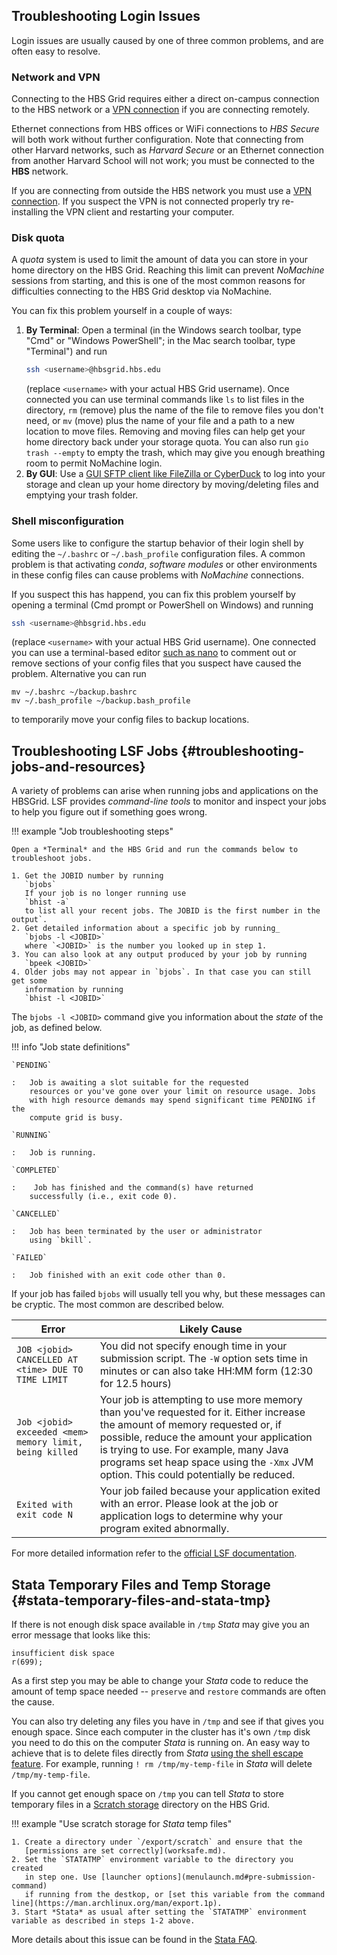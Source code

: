 ## Troubleshooting Login Issues

Login issues are usually caused by one of three common problems, and are often easy to resolve.

### Network and VPN

Connecting to the HBS Grid requires either a direct on-campus connection to the
HBS network or a 
[VPN connection](https://www.hbs.edu/research-computing-services/Shared%20Documents/Grid/two-step_vpn_qrg_updated_pdf_1.pdf) 
if you are connecting remotely. 

Ethernet connections from HBS offices or WiFi connections to *HBS Secure* 
will both work without further configuration. Note that connecting from other Harvard 
networks, such as *Harvard Secure* or an Ethernet  connection from another Harvard School 
will not work; you must be connected to the **HBS** network.

If you are connecting from outside the HBS network you must use a
[VPN connection](https://www.hbs.edu/research-computing-services/Shared%20Documents/Grid/two-step_vpn_qrg_updated_pdf_1.pdf).
If you suspect the VPN is not connected properly try re-installing the VPN client and restarting
your computer.

### Disk quota

A *quota* system is used to limit the amount of data you can store in your home directory on 
the HBS Grid. Reaching this limit can prevent *NoMachine* sessions from starting, and this is 
one of the most common reasons for difficulties connecting to the HBS Grid desktop via NoMachine.

You can fix this problem yourself in a couple of ways:

1.  **By Terminal**: Open a terminal (in the Windows search toolbar, type "Cmd" or "Windows PowerShell"; in the Mac search toolbar, type "Terminal") and run
    ```sh
    ssh <username>@hbsgrid.hbs.edu
    ```
    (replace `<username>` with your actual HBS Grid username). Once connected you can use terminal
    commands like `ls` to list files in the directory, `rm` (remove) plus the name of the file to remove files you don't need,
    or `mv` (move) plus the name of your file and a path to a new location to move files.
    Removing and moving files can help get your home directory back under your storage 
    quota. You can also run `gio trash --empty` to empty the trash, which may give you enough 
    breathing room to permit NoMachine login.
2.  **By GUI**: Use a [GUI SFTP client like FileZilla or CyberDuck](https://hbs-rcs.github.io/hbsgrid-docs/syncfiles/#transfer-data-fromto-local-storage) 
    to log into your storage and clean up your home directory by moving/deleting files and emptying your trash folder.

### Shell misconfiguration

Some users like to configure the startup behavior of their login shell by editing the
`~/.bashrc` or `~/.bash_profile` configuration files. A common problem is that activating
*conda*, *software modules* or other environments in these config files can cause problems
with *NoMachine* connections. 

If you suspect this has happend, you can fix this problem yourself by opening a terminal 
(Cmd prompt or PowerShell on Windows) and running

```sh
ssh <username>@hbsgrid.hbs.edu
```

(replace `<username>` with your actual HBS Grid username). One connected you can use a 
terminal-based editor 
[such as nano](https://www.howtogeek.com/howto/42980/the-beginners-guide-to-nano-the-linux-command-line-text-editor/)
to comment out or remove sections of your config files that you suspect have caused the problem. 
Alternative you can run

```
mv ~/.bashrc ~/backup.bashrc
mv ~/.bash_profile ~/backup.bash_profile
```

to temporarily move your config files to backup locations.


## Troubleshooting LSF Jobs {#troubleshooting-jobs-and-resources}

A variety of problems can arise when running jobs and applications on
the HBSGrid. LSF provides *command-line tools* to monitor and inspect your jobs
to help you figure out if something goes wrong.

!!! example "Job troubleshooting steps"

    Open a *Terminal* and the HBS Grid and run the commands below to troubleshoot jobs.
    
    1. Get the JOBID number by running  
       `bjobs`  
       If your job is no longer running use  
       `bhist -a`  
       to list all your recent jobs. The JOBID is the first number in the output`.
    2. Get detailed information about a specific job by running_
       `bjobs -l <JOBID>`  
       where `<JOBID>` is the number you looked up in step 1.
    3. You can also look at any output produced by your job by running  
       `bpeek <JOBID>`
    4. Older jobs may not appear in `bjobs`. In that case you can still get some
       information by running  
       `bhist -l <JOBID>`  

The `bjobs -l <JOBID>` command give you information about the *state* of the job,
as defined below.

!!! info "Job state definitions"
    
    `PENDING`
     
    :   Job is awaiting a slot suitable for the requested
        resources or you've gone over your limit on resource usage. Jobs
        with high resource demands may spend significant time PENDING if the
        compute grid is busy.
        
    `RUNNING`
        
    :   Job is running.
     
    `COMPLETED`
        
    :    Job has finished and the command(s) have returned
        successfully (i.e., exit code 0).
     
    `CANCELLED`
        
    :   Job has been terminated by the user or administrator
        using `bkill`.
     
    `FAILED`
        
    :   Job finished with an exit code other than 0.


If your job has failed `bjobs` will usually tell you why, but these messages can be cryptic.
The most common are described below.

  Error                                                    | Likely Cause
  ---------------------------------------------------------| ---------------------------------------------------------------------------------------------------------------------------------------------------------------------------------------------------------------------------------------------------------------------------------------------------------------------------------------------------
  `JOB <jobid> CANCELLED AT <time> DUE TO TIME LIMIT`      | You did not specify enough time in your submission script. The `-W` option sets time in minutes or can also take HH:MM form (12:30 for 12.5 hours)
  `Job <jobid> exceeded <mem> memory limit, being killed`  | Your job is attempting to use more memory than you've requested for it. Either increase the amount of memory requested or, if possible, reduce the amount your application is trying to use. For example, many Java programs set heap space using the `-Xmx` JVM option. This could potentially be reduced.
  `Exited with exit code N`                                | Your job failed because your application exited with an error. Please look at the job or application logs to determine why your program exited abnormally.

For more detailed information refer to the [official LSF
documentation](https://www.ibm.com/docs/en/spectrum-lsf/10.1.0?topic=run-jobs).

## Stata Temporary Files and Temp Storage {#stata-temporary-files-and-stata-tmp}

If there is not enough disk space available in `/tmp` *Stata* may give you an error message that looks like this:

```
insufficient disk space
r(699);
```

As a first step you may be able to change your *Stata* code to reduce the amount of temp space 
needed -- `preserve` and `restore` commands are often the cause.

You can also try deleting any files you have in `/tmp` and see if that gives you enough space.
Since each computer in the cluster has it's own `/tmp` disk you need to do this on the computer 
*Stata* is running on. An easy way to achieve that is to delete files directly from *Stata* 
[using the shell escape feature](https://www.stata.com/manuals/dshell.pdf). For example, running 
`! rm /tmp/my-temp-file` in *Stata* will delete `/tmp/my-temp-file`.

If you cannot get enough space on `/tmp` you can tell *Stata* to store temporary files in a 
[Scratch storage](storage.md#scratch-storage) directory on the HBS Grid.

!!! example "Use scratch storage for *Stata* temp files"

    1. Create a directory under `/export/scratch` and ensure that the 
       [permissions are set correctly](worksafe.md).
    2. Set the `STATATMP` environment variable to the directory you created
       in step one. Use [launcher options](menulaunch.md#pre-submission-command)
       if running from the destkop, or [set this variable from the command line](https://man.archlinux.org/man/export.1p).
    3. Start *Stata* as usual after setting the `STATATMP` environment variable as described in steps 1-2 above.

More details about this issue can be found in the [Stata FAQ](https://www.stata.com/support/faqs/data-management/statatmp-environment-variable/).

